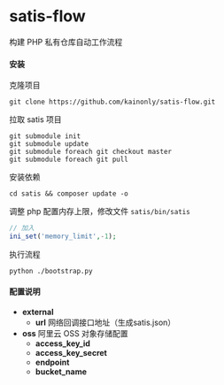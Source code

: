 # satis-flow

构建 PHP 私有仓库自动工作流程

#### 安装

克隆项目

```shell
git clone https://github.com/kainonly/satis-flow.git
```

拉取 satis 项目

```shell
git submodule init
git submodule update
git submodule foreach git checkout master
git submodule foreach git pull
```

安装依赖

```shell script
cd satis && composer update -o
```

调整 php 配置内存上限，修改文件 `satis/bin/satis`

```php
// 加入
ini_set('memory_limit',-1);
```

执行流程

```shell
python ./bootstrap.py
```

#### 配置说明

- **external**
  - **url** 网络回调接口地址（生成satis.json）
- **oss** 阿里云 OSS 对象存储配置
  - **access_key_id** 
  - **access_key_secret**
  - **endpoint**
  - **bucket_name**
